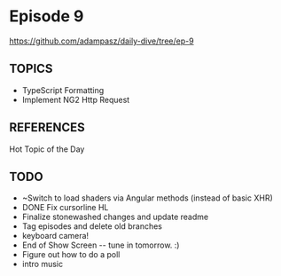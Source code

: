 # Episode 9
https://github.com/adampasz/daily-dive/tree/ep-9

## TOPICS
* TypeScript Formatting 
* Implement NG2 Http Request

## REFERENCES
Hot Topic of the Day


## TODO
* ~Switch to load shaders via Angular methods (instead of basic XHR)
* DONE Fix cursorline HL
* Finalize stonewashed changes and update readme
* Tag episodes and delete old branches
* keyboard camera!
* End of Show Screen -- tune in tomorrow. :)
* Figure out how to do a poll
* intro music

